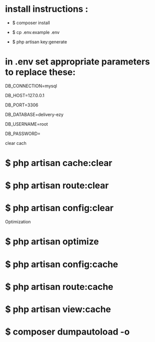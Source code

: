 # install instructions :

- $ composer install

- $ cp .env.example .env

- $ php artisan key:generate


# in .env set appropriate parameters to replace these:

DB_CONNECTION=mysql

DB_HOST=127.0.0.1

DB_PORT=3306

DB_DATABASE=delivery-ezy

DB_USERNAME=root

DB_PASSWORD=

clear cach 

# $ php artisan cache:clear
# $ php artisan route:clear
# $ php artisan config:clear

Optimization 

# $ php artisan optimize
# $ php artisan config:cache
# $ php artisan route:cache
# $ php artisan view:cache
# $ composer dumpautoload -o